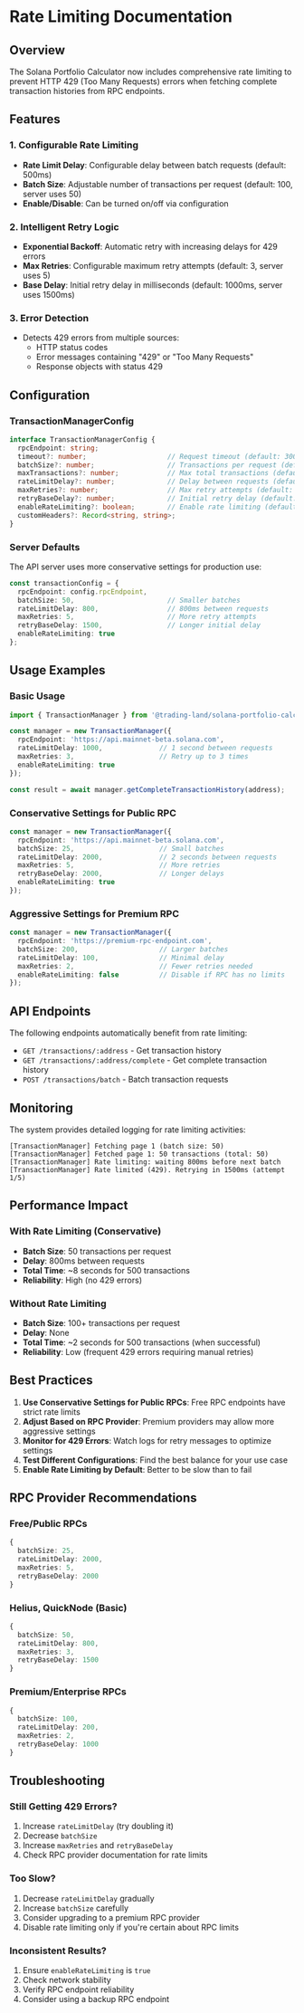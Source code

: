 # Rate Limiting Documentation

## Overview

The Solana Portfolio Calculator now includes comprehensive rate limiting to prevent HTTP 429 (Too Many Requests) errors when fetching complete transaction histories from RPC endpoints.

## Features

### 1. Configurable Rate Limiting
- **Rate Limit Delay**: Configurable delay between batch requests (default: 500ms)
- **Batch Size**: Adjustable number of transactions per request (default: 100, server uses 50)
- **Enable/Disable**: Can be turned on/off via configuration

### 2. Intelligent Retry Logic
- **Exponential Backoff**: Automatic retry with increasing delays for 429 errors
- **Max Retries**: Configurable maximum retry attempts (default: 3, server uses 5)
- **Base Delay**: Initial retry delay in milliseconds (default: 1000ms, server uses 1500ms)

### 3. Error Detection
- Detects 429 errors from multiple sources:
  - HTTP status codes
  - Error messages containing "429" or "Too Many Requests"
  - Response objects with status 429

## Configuration

### TransactionManagerConfig

```typescript
interface TransactionManagerConfig {
  rpcEndpoint: string;
  timeout?: number;                    // Request timeout (default: 30000ms)
  batchSize?: number;                  // Transactions per request (default: 100)
  maxTransactions?: number;            // Max total transactions (default: 2000)
  rateLimitDelay?: number;             // Delay between requests (default: 500ms)
  maxRetries?: number;                 // Max retry attempts (default: 3)
  retryBaseDelay?: number;             // Initial retry delay (default: 1000ms)
  enableRateLimiting?: boolean;        // Enable rate limiting (default: true)
  customHeaders?: Record<string, string>;
}
```

### Server Defaults

The API server uses more conservative settings for production use:

```typescript
const transactionConfig = {
  rpcEndpoint: config.rpcEndpoint,
  batchSize: 50,                       // Smaller batches
  rateLimitDelay: 800,                 // 800ms between requests
  maxRetries: 5,                       // More retry attempts
  retryBaseDelay: 1500,                // Longer initial delay
  enableRateLimiting: true
};
```

## Usage Examples

### Basic Usage

```typescript
import { TransactionManager } from '@trading-land/solana-portfolio-calculator';

const manager = new TransactionManager({
  rpcEndpoint: 'https://api.mainnet-beta.solana.com',
  rateLimitDelay: 1000,              // 1 second between requests
  maxRetries: 3,                     // Retry up to 3 times
  enableRateLimiting: true
});

const result = await manager.getCompleteTransactionHistory(address);
```

### Conservative Settings for Public RPC

```typescript
const manager = new TransactionManager({
  rpcEndpoint: 'https://api.mainnet-beta.solana.com',
  batchSize: 25,                     // Small batches
  rateLimitDelay: 2000,              // 2 seconds between requests
  maxRetries: 5,                     // More retries
  retryBaseDelay: 2000,              // Longer delays
  enableRateLimiting: true
});
```

### Aggressive Settings for Premium RPC

```typescript
const manager = new TransactionManager({
  rpcEndpoint: 'https://premium-rpc-endpoint.com',
  batchSize: 200,                    // Larger batches
  rateLimitDelay: 100,               // Minimal delay
  maxRetries: 2,                     // Fewer retries needed
  enableRateLimiting: false          // Disable if RPC has no limits
});
```

## API Endpoints

The following endpoints automatically benefit from rate limiting:

- `GET /transactions/:address` - Get transaction history
- `GET /transactions/:address/complete` - Get complete transaction history
- `POST /transactions/batch` - Batch transaction requests

## Monitoring

The system provides detailed logging for rate limiting activities:

```
[TransactionManager] Fetching page 1 (batch size: 50)
[TransactionManager] Fetched page 1: 50 transactions (total: 50)
[TransactionManager] Rate limiting: waiting 800ms before next batch
[TransactionManager] Rate limited (429). Retrying in 1500ms (attempt 1/5)
```

## Performance Impact

### With Rate Limiting (Conservative)
- **Batch Size**: 50 transactions per request
- **Delay**: 800ms between requests
- **Total Time**: ~8 seconds for 500 transactions
- **Reliability**: High (no 429 errors)

### Without Rate Limiting
- **Batch Size**: 100+ transactions per request
- **Delay**: None
- **Total Time**: ~2 seconds for 500 transactions (when successful)
- **Reliability**: Low (frequent 429 errors requiring manual retries)

## Best Practices

1. **Use Conservative Settings for Public RPCs**: Free RPC endpoints have strict rate limits
2. **Adjust Based on RPC Provider**: Premium providers may allow more aggressive settings
3. **Monitor for 429 Errors**: Watch logs for retry messages to optimize settings
4. **Test Different Configurations**: Find the best balance for your use case
5. **Enable Rate Limiting by Default**: Better to be slow than to fail

## RPC Provider Recommendations

### Free/Public RPCs
```typescript
{
  batchSize: 25,
  rateLimitDelay: 2000,
  maxRetries: 5,
  retryBaseDelay: 2000
}
```

### Helius, QuickNode (Basic)
```typescript
{
  batchSize: 50,
  rateLimitDelay: 800,
  maxRetries: 3,
  retryBaseDelay: 1500
}
```

### Premium/Enterprise RPCs
```typescript
{
  batchSize: 100,
  rateLimitDelay: 200,
  maxRetries: 2,
  retryBaseDelay: 1000
}
```

## Troubleshooting

### Still Getting 429 Errors?
1. Increase `rateLimitDelay` (try doubling it)
2. Decrease `batchSize` 
3. Increase `maxRetries` and `retryBaseDelay`
4. Check RPC provider documentation for rate limits

### Too Slow?
1. Decrease `rateLimitDelay` gradually
2. Increase `batchSize` carefully
3. Consider upgrading to a premium RPC provider
4. Disable rate limiting only if you're certain about RPC limits

### Inconsistent Results?
1. Ensure `enableRateLimiting` is `true`
2. Check network stability
3. Verify RPC endpoint reliability
4. Consider using a backup RPC endpoint